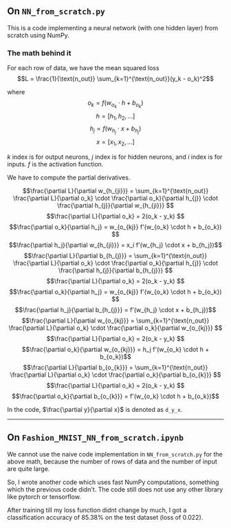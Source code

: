 ## On `NN_from_scratch.py`

This is a code implementing a neural network (with one hidden layer) from scratch using NumPy.

### The math behind it

For each row of data, we have the mean squared loss $$L = \frac{1}{\text{n_out}} \sum_{k=1}^{\text{n_out}}(y_k - o_k)^2$$

where $$o_k = f(w_{o_k} \cdot h + b_{o_{k}})$$
$$h = [h_1, h_2, \dots]$$
$$h_j = f(w_{h_j} \cdot x + b_{h_{j}})$$
$$x = [x_1, x_2, \dots]$$

$k$ index is for output neurons, $j$ index is for hidden neurons, and $i$ index is for inputs. $f$ is the activation function.

We have to compute the partial derivatives.

$$\frac{\partial L}{\partial w_{h_{ji}}} = \sum_{k=1}^{\text{n_out}} \frac{\partial L}{\partial o_k} \cdot \frac{\partial o_k}{\partial h_{j}} \cdot \frac{\partial h_{j}}{\partial w_{h_{ji}}} $$
$$\frac{\partial L}{\partial o_k} = 2(o_k - y_k) $$
$$\frac{\partial o_k}{\partial h_j} = w_{o_{kj}} f'(w_{o_k} \cdot h + b_{o_k}) $$
$$\frac{\partial h_j}{\partial w_{h_{ji}}} = x_i f'(w_{h_j} \cdot x + b_{h_j})$$
$$ $$
$$\frac{\partial L}{\partial b_{h_{j}}} = \sum_{k=1}^{\text{n_out}} \frac{\partial L}{\partial o_k} \cdot \frac{\partial o_k}{\partial h_{j}} \cdot \frac{\partial h_{j}}{\partial b_{h_{j}}} $$
$$\frac{\partial L}{\partial o_k} = 2(o_k - y_k) $$
$$\frac{\partial o_k}{\partial h_j} = w_{o_{kj}} f'(w_{o_k} \cdot h + b_{o_k}) $$
$$\frac{\partial h_j}{\partial b_{h_{j}}} = f'(w_{h_j} \cdot x + b_{h_j})$$
$$ $$
$$\frac{\partial L}{\partial w_{o_{kj}}} = \sum_{k=1}^{\text{n_out}} \frac{\partial L}{\partial o_k} \cdot \frac{\partial o_k}{\partial w_{o_{kj}}} $$
$$\frac{\partial L}{\partial o_k} = 2(o_k - y_k) $$
$$\frac{\partial o_k}{\partial w_{o_{kj}}} = h_j f'(w_{o_k} \cdot h + b_{o_k})$$
$$ $$
$$\frac{\partial L}{\partial b_{o_{k}}} = \sum_{k=1}^{\text{n_out}} \frac{\partial L}{\partial o_k} \cdot \frac{\partial o_k}{\partial b_{o_{k}}} $$
$$\frac{\partial L}{\partial o_k} = 2(o_k - y_k) $$
$$\frac{\partial o_k}{\partial b_{o_{k}}} = f'(w_{o_k} \cdot h + b_{o_k})$$

In the code, $\frac{\partial y}{\partial x}$ is denoted as `d_y_x`.

---

## On `Fashion_MNIST_NN_from_scratch.ipynb`

We cannot use the naive code implementation in `NN_from_scratch.py` for the above math, because the number of rows of data and the number of input are quite large.

So, I wrote another code which uses fast NumPy computations, something which the previous code didn't.
The code still does not use any other library like pytorch or tensorflow.

After training till my loss function didnt change by much, I got a classification accuracy of 85.38% on the test dataset (loss of 0.022).
